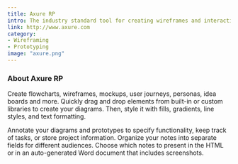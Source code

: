 ```yaml
---
title: Axure RP
intro: The industry standard tool for creating wireframes and interactive prototypes.
link: http://www.axure.com
category:
- Wireframing
- Prototyping
image: "axure.png"
---
```


### About Axure RP

Create flowcharts, wireframes, mockups, user journeys, personas, idea boards and more. Quickly drag and drop elements from built-in or custom libraries to create your diagrams. Then, style it with fills, gradients, line styles, and text formatting.

Annotate your diagrams and prototypes to specify functionality, keep track of tasks, or store project information. Organize your notes into separate fields for different audiences. Choose which notes to present in the HTML or in an auto-generated Word document that includes screenshots.